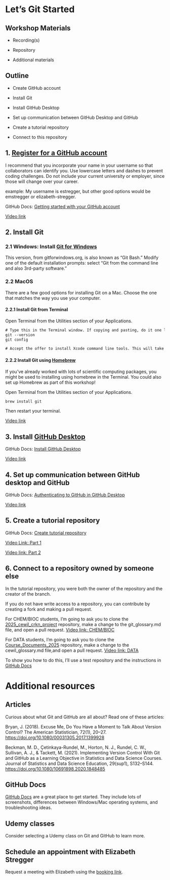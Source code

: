 # Let’s Git Started


## Workshop Materials

- Recording(s)

- Repository

- Additional materials

## Outline

- Create GitHub account

- Install Git

- Install GitHub Desktop

- Set up communication between GitHub Desktop and GitHub

- Create a tutorial repository

- Connect to this repository

## 1. [Register for a GitHub account](https://github.com/)

I recommend that you incorporate your name in your username so that
collaborators can identify you. Use lowercase letters and dashes to
prevent coding challenges. Do not include your current university or
employer, since those will change over your career.

example: My username is estregger, but other good options would be
emstregger or elizabeth-stregger.

GitHub Docs: [Getting started with your GitHub
account](https://docs.github.com/en/get-started/onboarding/getting-started-with-your-github-account)

[Video
link](https://mountallison-my.sharepoint.com/:v:/g/personal/estregger_mta_ca/EQht1LJn3oxOiBmCH3dmnJgBGSEJVHNfht7dnA4YimGujQ?e=nwLMCn&nav=eyJyZWZlcnJhbEluZm8iOnsicmVmZXJyYWxBcHAiOiJTdHJlYW1XZWJBcHAiLCJyZWZlcnJhbFZpZXciOiJTaGFyZURpYWxvZy1MaW5rIiwicmVmZXJyYWxBcHBQbGF0Zm9ybSI6IldlYiIsInJlZmVycmFsTW9kZSI6InZpZXcifX0%3D)

## 2. Install Git

### 2.1 Windows: Install [Git for Windows](https://gitforwindows.org/)

This version, from gitforwindows.org, is also known as “Git Bash.”
Modify one of the default installation prompts: select “Git from the
command line and also 3rd-party software.”

### 2.2 MacOS

There are a few good options for installing Git on a Mac. Choose the one
that matches the way you use your computer.

#### 2.2.1 Install Git from Terminal

Open Terminal from the Utilities section of your Applications.

``` default
# Type this in the Terminal window. If copying and pasting, do it one line at a time.
git --version
git config

# Accept the offer to install Xcode command line tools. This will take approximately 10 minutes, depending on your Internet connection.
```

#### 2.2.2 Install Git using [Homebrew](https://brew.sh/)

If you’ve already worked with lots of scientific computing packages, you
might be used to installing using homebrew in the Terminal. You could
also set up Homebrew as part of this workshop!

Open Terminal from the Utilities section of your Applications.

``` default
brew install git
```

Then restart your terminal.

[Video
link](https://mountallison-my.sharepoint.com/:v:/g/personal/estregger_mta_ca/EaYO_GDF0pZIiD3M8ld6zVcBgKz-J5zXZzcrhUTqKNZkQA?e=carNOj&nav=eyJyZWZlcnJhbEluZm8iOnsicmVmZXJyYWxBcHAiOiJTdHJlYW1XZWJBcHAiLCJyZWZlcnJhbFZpZXciOiJTaGFyZURpYWxvZy1MaW5rIiwicmVmZXJyYWxBcHBQbGF0Zm9ybSI6IldlYiIsInJlZmVycmFsTW9kZSI6InZpZXcifX0%3D)

## 3. Install [GitHub Desktop](https://github.com/apps/desktop)

GitHub Docs: [Install GitHub
Desktop](https://docs.github.com/en/desktop/installing-and-authenticating-to-github-desktop/installing-github-desktop?platform=mac)

[Video
link](https://mountallison-my.sharepoint.com/:v:/g/personal/estregger_mta_ca/EeqiFk94QGhEicdBLDQ4MJIBupeOm7f3c5nPaE-PAd0s5g?e=fTNLkR&nav=eyJyZWZlcnJhbEluZm8iOnsicmVmZXJyYWxBcHAiOiJTdHJlYW1XZWJBcHAiLCJyZWZlcnJhbFZpZXciOiJTaGFyZURpYWxvZy1MaW5rIiwicmVmZXJyYWxBcHBQbGF0Zm9ybSI6IldlYiIsInJlZmVycmFsTW9kZSI6InZpZXcifX0%3D)

## 4. Set up communication between GitHub desktop and GitHub

GitHub Docs: [Authenticating to GitHub in GitHub
Desktop](https://docs.github.com/en/desktop/installing-and-authenticating-to-github-desktop/authenticating-to-github-in-github-desktop?platform=mac)

[Video link](https://mountallison-my.sharepoint.com/:v:/g/personal/estregger_mta_ca/Efg1GMvmlshLi-XBCsYdHzgBeaDW_jNGtftNmfkN5xxbdw?e=b22Rse&nav=eyJyZWZlcnJhbEluZm8iOnsicmVmZXJyYWxBcHAiOiJTdHJlYW1XZWJBcHAiLCJyZWZlcnJhbFZpZXciOiJTaGFyZURpYWxvZy1MaW5rIiwicmVmZXJyYWxBcHBQbGF0Zm9ybSI6IldlYiIsInJlZmVycmFsTW9kZSI6InZpZXcifX0%3D)

## 5. Create a tutorial repository

GitHub Docs: [Create tutorial
repository](https://docs.github.com/en/desktop/overview/creating-your-first-repository-using-github-desktop#part-2-creating-a-new-repository)

[Video Link: Part
1](https://mountallison-my.sharepoint.com/:v:/r/personal/estregger_mta_ca/Documents/CEWIL_CRKN_Git_setup_5a.webm?csf=1&web=1&e=PZWGAP&nav=eyJyZWZlcnJhbEluZm8iOnsicmVmZXJyYWxBcHAiOiJTdHJlYW1XZWJBcHAiLCJyZWZlcnJhbFZpZXciOiJTaGFyZURpYWxvZy1MaW5rIiwicmVmZXJyYWxBcHBQbGF0Zm9ybSI6IldlYiIsInJlZmVycmFsTW9kZSI6InZpZXcifX0%3D)

[Video link: Part
2](https://mountallison-my.sharepoint.com/:v:/g/personal/estregger_mta_ca/EaCPfzwrGm5CpK4guWUrsfMBHjm3k4Ul3lgclxuI-5VNog?e=QWIOak&nav=eyJyZWZlcnJhbEluZm8iOnsicmVmZXJyYWxBcHAiOiJTdHJlYW1XZWJBcHAiLCJyZWZlcnJhbFZpZXciOiJTaGFyZURpYWxvZy1MaW5rIiwicmVmZXJyYWxBcHBQbGF0Zm9ybSI6IldlYiIsInJlZmVycmFsTW9kZSI6InZpZXcifX0%3D)

## 6. Connect to a repository owned by someone else

In the tutorial repository, you were both the owner of the repository
and the creator of the branch.

If you do not have write access to a repository, you can contribute by
creating a fork and making a pull request.

For CHEM/BIOC students, I’m going to ask you to clone the
[2025_cewil_crkn_project](https://github.com/estregger/2025_cewil_crkn_project)
repository, make a change to the git_glossary.md file, and open a pull
request. [Video link:
CHEM/BIOC](https://mountallison-my.sharepoint.com/:v:/g/personal/estregger_mta_ca/EVzlgjQ6BDJKuGWMYI8-sIABIqmeZed_BqDgGxK2NhmvLw?e=4CDtE9&nav=eyJyZWZlcnJhbEluZm8iOnsicmVmZXJyYWxBcHAiOiJTdHJlYW1XZWJBcHAiLCJyZWZlcnJhbFZpZXciOiJTaGFyZURpYWxvZy1MaW5rIiwicmVmZXJyYWxBcHBQbGF0Zm9ybSI6IldlYiIsInJlZmVycmFsTW9kZSI6InZpZXcifX0%3D)

For DATA students, I’m going to ask you to clone the
[Course_Documents_2025](https://github.com/MtADATA3101/Course_Documents_2025)
repository, make a change to the cewil_glossary.md file,and open a pull
request. [Video link:
DATA](https://mountallison-my.sharepoint.com/:v:/g/personal/estregger_mta_ca/EaU33x_KCcJAu5ZfCuRX1QcBz2xr0l0PVi9iWt37Ox3qag?e=4laddg&nav=eyJyZWZlcnJhbEluZm8iOnsicmVmZXJyYWxBcHAiOiJTdHJlYW1XZWJBcHAiLCJyZWZlcnJhbFZpZXciOiJTaGFyZURpYWxvZy1MaW5rIiwicmVmZXJyYWxBcHBQbGF0Zm9ybSI6IldlYiIsInJlZmVycmFsTW9kZSI6InZpZXcifX0%3D)

To show you how to do this, I’ll use a test repository and the
instructions in [GitHub
Docs](https://docs.github.com/en/desktop/adding-and-cloning-repositories/cloning-and-forking-repositories-from-github-desktop)

# Additional resources

## Articles

Curious about what Git and GitHub are all about?
Read one of these articles:

Bryan, J. (2018). Excuse Me, Do You Have a Moment to Talk About Version Control? The American Statistician, 72(1), 20–27. https://doi.org/10.1080/00031305.2017.1399928

Beckman, M. D., Çetinkaya-Rundel, M., Horton, N. J., Rundel, C. W., Sullivan, A. J., & Tackett, M. (2021). Implementing Version Control With Git and GitHub as a Learning Objective in Statistics and Data Science Courses. Journal of Statistics and Data Science Education, 29(sup1), S132–S144. https://doi.org/10.1080/10691898.2020.1848485

## GitHub Docs

[GitHub Docs](https://docs.github.com/en) are a great place to get started. They include lots of screenshots, differences between Windows/Mac operating systems, and troubleshooting ideas.

## Udemy classes

Consider selecting a Udemy class on Git and GitHub to learn more.

## Schedule an appointment with Elizabeth Stregger

Request a meeting with Elizabeth using the [booking link](https://outlook.office365.com/owa/calendar/LibraryAppointments@mta.ca/bookings/s/Lm8pmHeFAkCS_M_0xKAYEQ2).
